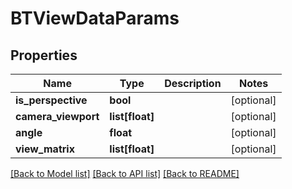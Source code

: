 # BTViewDataParams

## Properties
Name | Type | Description | Notes
------------ | ------------- | ------------- | -------------
**is_perspective** | **bool** |  | [optional] 
**camera_viewport** | **list[float]** |  | [optional] 
**angle** | **float** |  | [optional] 
**view_matrix** | **list[float]** |  | [optional] 

[[Back to Model list]](../README.md#documentation-for-models) [[Back to API list]](../README.md#documentation-for-api-endpoints) [[Back to README]](../README.md)


